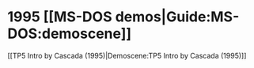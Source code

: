 # 1995 [[MS-DOS demos|Guide:MS-DOS:demoscene]]

[[TP5 Intro by Cascada (1995)|Demoscene:TP5 Intro by Cascada (1995)]]  

